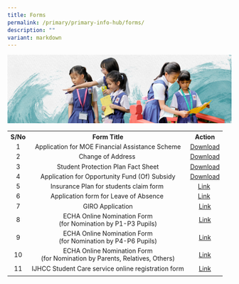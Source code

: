 ```yaml
---
title: Forms
permalink: /primary/primary-info-hub/forms/
description: ""
variant: markdown
---
```

![](/images/01%20Banner%20Photos/info-hub.jpg)

<table>
<tbody>
<tr>
<th style="text-align: center;">S/No</th>
<th style="text-align: center;">Form Title</th>
<th style="text-align: center;">Action</th>
</tr>
<tr>
<td style="text-align: center;">1</td>
<td style="text-align: center;">Application for MOE Financial Assistance Scheme</td>
<td style="text-align: center;"><a href="/files/MOE_FAS_Application_Form_2025.pdf">Download</a></td>
</tr>
<tr>
<td style="text-align: center;">2</td>
<td style="text-align: center;">Change of Address&nbsp;</td>
<td style="text-align: center;"><a href="/files/Address%20Updates%20%20(Form%20C).pdf">Download</a></td>
</tr>
<tr>
<td style="text-align: center;">3</td>
<td style="text-align: center;">Student Protection Plan Fact Sheet</td>
<td style="text-align: center;"><a href="/files/GPA__Insurance_for_students____Product_Fact_Sheet__Year_2024_May__Revised.pdf">Download</a></td>
</tr>
<tr>
<td style="text-align: center;">4</td>
<td style="text-align: center;">Application for Opportunity Fund (Of) Subsidy</td>
<td style="text-align: center;"><a href="/files/Application_for_OF_Subsidy.pdf">Download</a></td>
</tr>
<tr>
<td style="text-align: center;">5</td>
<td style="text-align: center;">Insurance Plan for students claim form&nbsp;</td>
<td style="text-align: center;"><a href="https://studentgpa.incomegroupins.com.sg">Link</a>&nbsp;</td>
</tr>
<tr>
<td style="text-align: center;">6</td>
<td style="text-align: center;">Application form for Leave of Absence&nbsp;</td>
<td style="text-align: center;"><a href="https://go.gov.sg/loa-application">Link</a>&nbsp;</td>
</tr>
<tr>	
</tr>
<tr>
<td style="text-align: center;">7</td>
<td style="text-align: center;">GIRO Application</td>
<td style="text-align: center;"><a href="https://www.moe.gov.sg/-/media/files/financial-matters/giro_application_form_apr2023.ashx">Link</a></td>	
</tr>
<tr>	
</tr>
<tr>
<td style="text-align: center;">8</td>
<td style="text-align: center;">ECHA Online Nomination Form<br>(for Nomination by P1-P3 Pupils)</td>
<td style="text-align: center;"><a href="https://forms.moe.edu.sg/forms/v3OpRk">Link</a></td>	
</tr>
<tr>	
</tr>
<tr>
<td style="text-align: center;">9</td>
<td style="text-align: center;">ECHA Online Nomination Form<br>(for Nomination by P4-P6 Pupils)</td>
<td style="text-align: center;"><a href="https://forms.moe.edu.sg/forms/opZdMj">Link</a></td>
</tr>
<tr>	
</tr>
<tr>
<td style="text-align: center;">10</td>
<td style="text-align: center;">ECHA Online Nomination Form<br>(for Nomination by Parents, Relatives, Others)</td>
<td style="text-align: center;"><a href="https://forms.moe.edu.sg/forms/oOkGNg">Link</a></td>
</tr>
<tr>	
</tr>
<tr>
	<td style="text-align: center;">11</td>
<td style="text-align: center;">IJHCC Student Care service online registration form</td>
<td style="text-align: center;"><a href="https://forms.office.com/r/m3dQJAwNAU">Link</a></td>
</tr>
<tr>	
</tr>
<tr>
<td style="text-align: center;">
</td></tr></tbody></table>